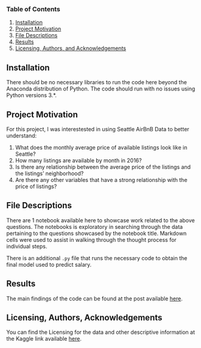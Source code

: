 ### Table of Contents

1. [Installation](#installation)
2. [Project Motivation](#motivation)
3. [File Descriptions](#files)
4. [Results](#results)
5. [Licensing, Authors, and Acknowledgements](#licensing)

## Installation <a name="installation"></a>

There should be no necessary libraries to run the code here beyond the Anaconda distribution of Python.  The code should run with no issues using Python versions 3.*.

## Project Motivation<a name="motivation"></a>

For this project, I was interestested in using Seattle AirBnB Data to better understand:

1. What does the monthly average price of available listings look like in Seattle?
2. How many listings are available by month in 2016?
3. Is there any relationship between the average price of the listings and the listings’ neighborhood?
4. Are there any other variables that have a strong relationship with the price of listings?


## File Descriptions <a name="files"></a>

There are 1 notebook available here to showcase work related to the above questions. The notebooks is exploratory in searching through the data pertaining to the questions showcased by the notebook title.  Markdown cells were used to assist in walking through the thought process for individual steps.  

There is an additional `.py` file that runs the necessary code to obtain the final model used to predict salary.

## Results<a name="results"></a>

The main findings of the code can be found at the post available [here](https://medium.com/@dream777x/exploring-on-seattle-airbnb-data-58516b84d64c).

## Licensing, Authors, Acknowledgements<a name="licensing"></a>

 You can find the Licensing for the data and other descriptive information at the Kaggle link available [here](https://www.kaggle.com/airbnb/seattle/data).

